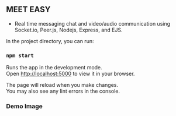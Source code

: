 ## MEET EASY

- Real time messaging chat and video/audio communication using Socket.io, Peer.js, Nodejs, Express, and EJS.

In the project directory, you can run:

### `npm start`

Runs the app in the development mode.\
Open [http://localhost:5000](http://localhost:5000) to view it in your browser.

The page will reload when you make changes.\
You may also see any lint errors in the console.

### Demo Image
